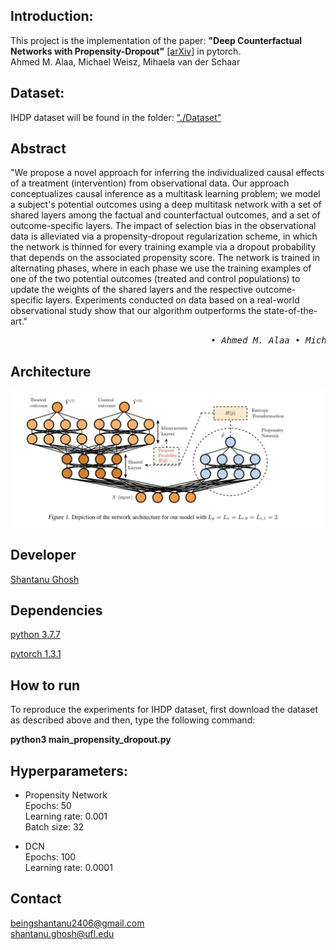 ## Introduction:
This project is the implementation of the paper: <b>"Deep Counterfactual Networks with Propensity-Dropout"</b>  [[arXiv]](https://arxiv.org/pdf/1706.05966.pdf) in pytorch. <br/>
Ahmed M. Alaa, Michael Weisz, Mihaela van der Schaar 
## Dataset:
IHDP dataset will be found in the folder: ["./Dataset"](https://github.com/Shantanu48114860/Deep-Counterfactual-Networks-with-Propensity-Dropout/tree/master/Dataset)

## Abstract
"We propose a novel approach for inferring the individualized causal effects of a treatment (intervention) from observational data. Our approach conceptualizes causal inference as a multitask learning problem; we model a subject's potential outcomes using a deep multitask network with a set of shared layers among the factual and counterfactual outcomes, and a set of outcome-specific layers. The impact of selection bias in the observational data is alleviated via a propensity-dropout regularization scheme, in which the network is thinned for every training example via a dropout probability that depends on the associated propensity score. The network is trained in alternating phases, where in each phase we use the training examples of one of the two potential outcomes (treated and control populations) to update the weights of the shared layers and the respective outcome-specific layers. Experiments conducted on data based on a real-world observational study show that our algorithm outperforms the state-of-the-art." <br/>
<pre>                                     <i> • Ahmed M. Alaa • Michael Weisz • Mihaela van der Schaar</i></pre>


## Architecture
<img src="https://github.com/Shantanu48114860/Deep-Counterfactual-Networks-with-Propensity-Dropout/blob/master/Screen%20Shot%202020-08-13%20at%202.14.36%20AM.png" >

## Developer
[Shantanu Ghosh](https://www.linkedin.com/in/shantanu-ghosh-b369783a/)

## Dependencies
[python 3.7.7](https://www.python.org/downloads/release/python-374/)

[pytorch 1.3.1](https://pytorch.org/get-started/previous-versions/)

## How to run
To reproduce the experiments for IHDP dataset, first download the dataset as described above and then, type the following
command: 

<b>python3 main_propensity_dropout.py</b>

## Hyperparameters:
<ul>
<li>
  Propensity Network
</li>
  Epochs: 50<br/>
  Learning rate: 0.001<br/>
  Batch size: 32<br/>
</ul>

<ul>
<li>
  DCN
</li>
  Epochs: 100<br/>
  Learning rate: 0.0001<br/>
</ul>

## Contact
beingshantanu2406@gmail.com <br/>
shantanu.ghosh@ufl.edu


